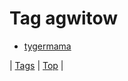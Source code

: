 <!--
title: Tag agwitow
date: 2020-06-28T15:26:58.900Z
tags:
-->
# Tag agwitow

 * [tygermama](159306949468.md)

| [Tags](tags.md) | [Top](index.md) |

